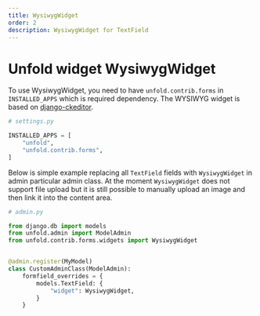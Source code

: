 ```yaml
---
title: WysiwygWidget
order: 2
description: WysiwygWidget for TextField
---
```


# Unfold widget WysiwygWidget

To use WysiwygWidget, you need to have `unfold.contrib.forms` in `INSTALLED_APPS` which is required dependency. The WYSIWYG widget is based on [django-ckeditor](https://github.com/django-ckeditor/django-ckeditor).

```python
# settings.py

INSTALLED_APPS = [
    "unfold",
    "unfold.contrib.forms",
]
```

Below is simple example replacing all `TextField` fields with `WysiwygWidget` in admin particular admin class. At the moment `WysiwygWidget` does not support file upload but it is still possible to manually upload an image and then link it into the content area.

```python
# admin.py

from django.db import models
from unfold.admin import ModelAdmin
from unfold.contrib.forms.widgets import WysiwygWidget


@admin.register(MyModel)
class CustomAdminClass(ModelAdmin):
    formfield_overrides = {
        models.TextField: {
            "widget": WysiwygWidget,
        }
    }
```
